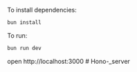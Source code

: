 To install dependencies:
```sh
bun install
```

To run:
```sh
bun run dev
```

open http://localhost:3000
#   H o n o - _ s e r v e r  
 